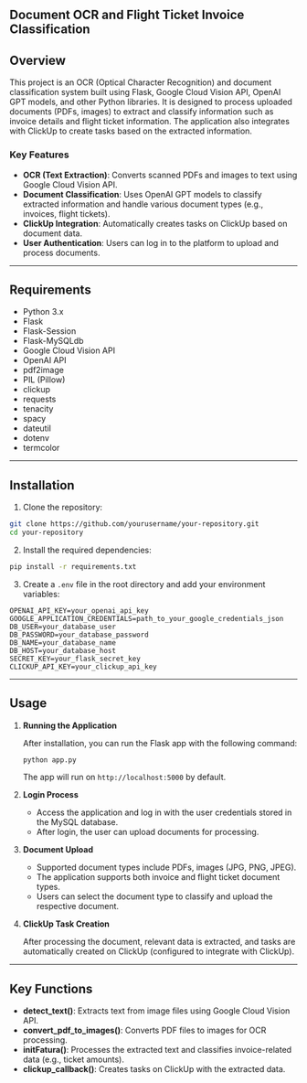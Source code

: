 ## Document OCR and Flight Ticket Invoice Classification

## Overview

This project is an OCR (Optical Character Recognition) and document classification system built using Flask, Google Cloud Vision API, OpenAI GPT models, and other Python libraries. It is designed to process uploaded documents (PDFs, images) to extract and classify information such as invoice details and flight ticket information. The application also integrates with ClickUp to create tasks based on the extracted information.

### Key Features

- **OCR (Text Extraction)**: Converts scanned PDFs and images to text using Google Cloud Vision API.
- **Document Classification**: Uses OpenAI GPT models to classify extracted information and handle various document types (e.g., invoices, flight tickets).
- **ClickUp Integration**: Automatically creates tasks on ClickUp based on document data.
- **User Authentication**: Users can log in to the platform to upload and process documents.

---

## Requirements

- Python 3.x
- Flask
- Flask-Session
- Flask-MySQLdb
- Google Cloud Vision API
- OpenAI API
- pdf2image
- PIL (Pillow)
- clickup
- requests
- tenacity
- spacy
- dateutil
- dotenv
- termcolor

---

## Installation

1. Clone the repository:

```bash
git clone https://github.com/yourusername/your-repository.git
cd your-repository
```

2. Install the required dependencies:

```bash
pip install -r requirements.txt
```

3. Create a `.env` file in the root directory and add your environment variables:

```env
OPENAI_API_KEY=your_openai_api_key
GOOGLE_APPLICATION_CREDENTIALS=path_to_your_google_credentials_json
DB_USER=your_database_user
DB_PASSWORD=your_database_password
DB_NAME=your_database_name
DB_HOST=your_database_host
SECRET_KEY=your_flask_secret_key
CLICKUP_API_KEY=your_clickup_api_key
```

---

## Usage

1. **Running the Application**

   After installation, you can run the Flask app with the following command:

   ```bash
   python app.py
   ```

   The app will run on `http://localhost:5000` by default.

2. **Login Process**

   - Access the application and log in with the user credentials stored in the MySQL database.
   - After login, the user can upload documents for processing.

3. **Document Upload**

   - Supported document types include PDFs, images (JPG, PNG, JPEG).
   - The application supports both invoice and flight ticket document types.
   - Users can select the document type to classify and upload the respective document.

4. **ClickUp Task Creation**

   After processing the document, relevant data is extracted, and tasks are automatically created on ClickUp (configured to integrate with ClickUp).

---

## Key Functions

- **detect_text()**: Extracts text from image files using Google Cloud Vision API.
- **convert_pdf_to_images()**: Converts PDF files to images for OCR processing.
- **initFatura()**: Processes the extracted text and classifies invoice-related data (e.g., ticket amounts).
- **clickup_callback()**: Creates tasks on ClickUp with the extracted data.

